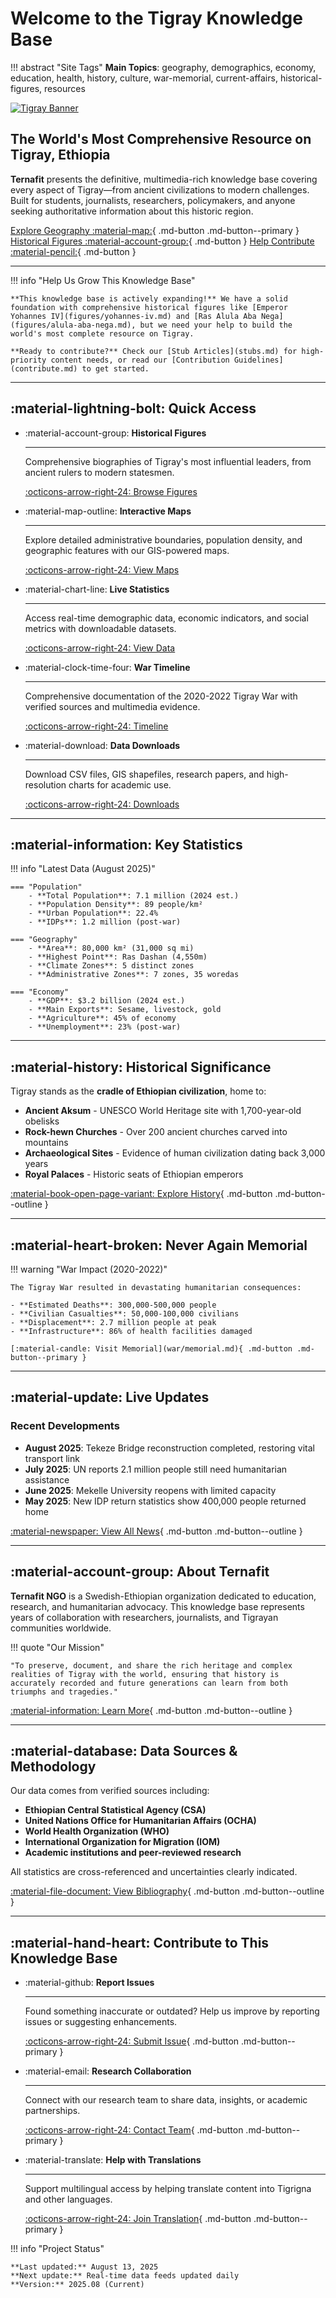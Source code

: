# Welcome to the Tigray Knowledge Base

!!! abstract "Site Tags"
    **Main Topics**: geography, demographics, economy, education, health, history, culture, war-memorial, current-affairs, historical-figures, resources

<div class="hero-section" markdown>

<a class="glightbox" href="assets/images/hero.svg"
   data-type="image" data-width="100%" data-height="auto" data-desc-position="bottom">
  <img alt="Tigray Banner" class="hero-image" src="assets/images/hero.svg">
</a>

## The World's Most Comprehensive Resource on Tigray, Ethiopia

**Ternafit** presents the definitive, multimedia-rich knowledge base covering every aspect of Tigray—from ancient civilizations to modern challenges. Built for students, journalists, researchers, policymakers, and anyone seeking authoritative information about this historic region.

[Explore Geography :material-map:](01-geography.md){ .md-button .md-button--primary }
[Historical Figures :material-account-group:](figures/yohannes-iv.md){ .md-button }
[Help Contribute :material-pencil:](contribute.md){ .md-button }

</div>

---

!!! info "Help Us Grow This Knowledge Base"

    **This knowledge base is actively expanding!** We have a solid foundation with comprehensive historical figures like [Emperor Yohannes IV](figures/yohannes-iv.md) and [Ras Alula Aba Nega](figures/alula-aba-nega.md), but we need your help to build the world's most complete resource on Tigray.

    **Ready to contribute?** Check our [Stub Articles](stubs.md) for high-priority content needs, or read our [Contribution Guidelines](contribute.md) to get started.

---

## :material-lightning-bolt: Quick Access

<div class="grid cards" markdown>

- :material-account-group: **Historical Figures**

    ---

    Comprehensive biographies of Tigray's most influential leaders, from ancient rulers to modern statesmen.

    [:octicons-arrow-right-24: Browse Figures](figures/yohannes-iv.md)

- :material-map-outline: **Interactive Maps**

    ---

    Explore detailed administrative boundaries, population density, and geographic features with our GIS-powered maps.

    [:octicons-arrow-right-24: View Maps](geography/maps.md)

- :material-chart-line: **Live Statistics**

    ---

    Access real-time demographic data, economic indicators, and social metrics with downloadable datasets.

    [:octicons-arrow-right-24: View Data](demographics/population.md)

- :material-clock-time-four: **War Timeline**

    ---

    Comprehensive documentation of the 2020-2022 Tigray War with verified sources and multimedia evidence.

    [:octicons-arrow-right-24: Timeline](war/timeline.md)

- :material-download: **Data Downloads**

    ---

    Download CSV files, GIS shapefiles, research papers, and high-resolution charts for academic use.

    [:octicons-arrow-right-24: Downloads](08-downloads.md)

</div>

---

## :material-information: Key Statistics

!!! info "Latest Data (August 2025)"

    === "Population"
        - **Total Population**: 7.1 million (2024 est.)
        - **Population Density**: 89 people/km²
        - **Urban Population**: 22.4%
        - **IDPs**: 1.2 million (post-war)

    === "Geography"
        - **Area**: 80,000 km² (31,000 sq mi)
        - **Highest Point**: Ras Dashan (4,550m)
        - **Climate Zones**: 5 distinct zones
        - **Administrative Zones**: 7 zones, 35 woredas

    === "Economy"
        - **GDP**: $3.2 billion (2024 est.)
        - **Main Exports**: Sesame, livestock, gold
        - **Agriculture**: 45% of economy
        - **Unemployment**: 23% (post-war)

---

## :material-history: Historical Significance

Tigray stands as the **cradle of Ethiopian civilization**, home to:

- **Ancient Aksum** - UNESCO World Heritage site with 1,700-year-old obelisks
- **Rock-hewn Churches** - Over 200 ancient churches carved into mountains
- **Archaeological Sites** - Evidence of human civilization dating back 3,000 years
- **Royal Palaces** - Historic seats of Ethiopian emperors

[:material-book-open-page-variant: Explore History](05-history-culture.md){ .md-button .md-button--outline }

---

## :material-heart-broken: Never Again Memorial

!!! warning "War Impact (2020-2022)"

    The Tigray War resulted in devastating humanitarian consequences:
    
    - **Estimated Deaths**: 300,000-500,000 people
    - **Civilian Casualties**: 50,000-100,000 civilians
    - **Displacement**: 2.7 million people at peak
    - **Infrastructure**: 86% of health facilities damaged
    
    [:material-candle: Visit Memorial](war/memorial.md){ .md-button .md-button--primary }

---

## :material-update: Live Updates

<div class="news-feed" markdown>

### Recent Developments

- **August 2025**: Tekeze Bridge reconstruction completed, restoring vital transport link
- **July 2025**: UN reports 2.1 million people still need humanitarian assistance
- **June 2025**: Mekelle University reopens with limited capacity
- **May 2025**: New IDP return statistics show 400,000 people returned home

[:material-newspaper: View All News](current/news.md){ .md-button .md-button--outline }

</div>

---

## :material-account-group: About Ternafit

**Ternafit NGO** is a Swedish-Ethiopian organization dedicated to education, research, and humanitarian advocacy. This knowledge base represents years of collaboration with researchers, journalists, and Tigrayan communities worldwide.

!!! quote "Our Mission"

    "To preserve, document, and share the rich heritage and complex realities of Tigray with the world, ensuring that history is accurately recorded and future generations can learn from both triumphs and tragedies."

[:material-information: Learn More](about.md){ .md-button .md-button--outline }

---

## :material-database: Data Sources & Methodology

Our data comes from verified sources including:

- **Ethiopian Central Statistical Agency (CSA)**
- **United Nations Office for Humanitarian Affairs (OCHA)**
- **World Health Organization (WHO)**
- **International Organization for Migration (IOM)**
- **Academic institutions and peer-reviewed research**

All statistics are cross-referenced and uncertainties clearly indicated.

[:material-file-document: View Bibliography](resources/bibliography.md){ .md-button .md-button--outline }

---

## :material-hand-heart: Contribute to This Knowledge Base

<div class="grid cards" markdown>

- :material-github: **Report Issues**

    ---

    Found something inaccurate or outdated? Help us improve by reporting issues or suggesting enhancements.

    [:octicons-arrow-right-24: Submit Issue](https://github.com/yosephdev/tigray.ternafit.org/issues){ .md-button .md-button--primary }

- :material-email: **Research Collaboration**

    ---

    Connect with our research team to share data, insights, or academic partnerships.

    [:octicons-arrow-right-24: Contact Team](mailto:research@ternafit.org){ .md-button .md-button--primary }

- :material-translate: **Help with Translations**

    ---

    Support multilingual access by helping translate content into Tigrigna and other languages.

    [:octicons-arrow-right-24: Join Translation](https://github.com/yosephdev/tigray.ternafit.org/discussions){ .md-button .md-button--primary }

</div>

!!! info "Project Status"

    **Last updated:** August 13, 2025  
    **Next update:** Real-time data feeds updated daily  
    **Version:** 2025.08 (Current)

